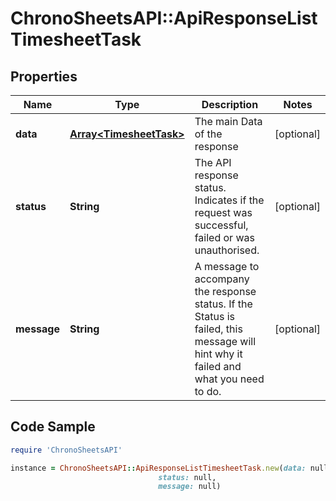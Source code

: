 # ChronoSheetsAPI::ApiResponseListTimesheetTask

## Properties

Name | Type | Description | Notes
------------ | ------------- | ------------- | -------------
**data** | [**Array&lt;TimesheetTask&gt;**](TimesheetTask.md) | The main Data of the response | [optional] 
**status** | **String** | The API response status. Indicates if the request was successful, failed or was unauthorised. | [optional] 
**message** | **String** | A message to accompany the response status.  If the Status is failed, this message will hint why it failed and what you need to do. | [optional] 

## Code Sample

```ruby
require 'ChronoSheetsAPI'

instance = ChronoSheetsAPI::ApiResponseListTimesheetTask.new(data: null,
                                 status: null,
                                 message: null)
```


